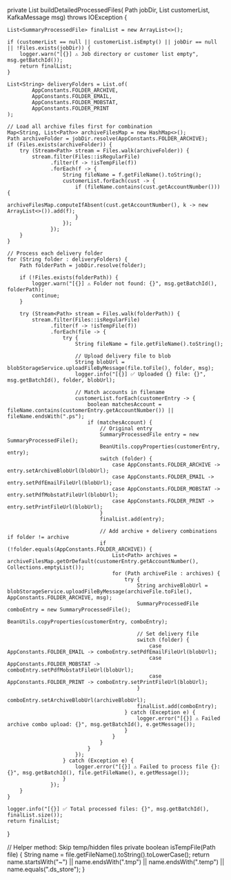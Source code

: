 private List<SummaryProcessedFile> buildDetailedProcessedFiles(
        Path jobDir,
        List<SummaryProcessedFile> customerList,
        KafkaMessage msg) throws IOException {

    List<SummaryProcessedFile> finalList = new ArrayList<>();

    if (customerList == null || customerList.isEmpty() || jobDir == null || !Files.exists(jobDir)) {
        logger.warn("[{}] ⚠️ Job directory or customer list empty", msg.getBatchId());
        return finalList;
    }

    List<String> deliveryFolders = List.of(
            AppConstants.FOLDER_ARCHIVE,
            AppConstants.FOLDER_EMAIL,
            AppConstants.FOLDER_MOBSTAT,
            AppConstants.FOLDER_PRINT
    );

    // Load all archive files first for combination
    Map<String, List<Path>> archiveFilesMap = new HashMap<>();
    Path archiveFolder = jobDir.resolve(AppConstants.FOLDER_ARCHIVE);
    if (Files.exists(archiveFolder)) {
        try (Stream<Path> stream = Files.walk(archiveFolder)) {
            stream.filter(Files::isRegularFile)
                  .filter(f -> !isTempFile(f))
                  .forEach(f -> {
                      String fileName = f.getFileName().toString();
                      customerList.forEach(cust -> {
                          if (fileName.contains(cust.getAccountNumber())) {
                              archiveFilesMap.computeIfAbsent(cust.getAccountNumber(), k -> new ArrayList<>()).add(f);
                          }
                      });
                  });
        }
    }

    // Process each delivery folder
    for (String folder : deliveryFolders) {
        Path folderPath = jobDir.resolve(folder);

        if (!Files.exists(folderPath)) {
            logger.warn("[{}] ⚠️ Folder not found: {}", msg.getBatchId(), folderPath);
            continue;
        }

        try (Stream<Path> stream = Files.walk(folderPath)) {
            stream.filter(Files::isRegularFile)
                  .filter(f -> !isTempFile(f))
                  .forEach(file -> {
                      try {
                          String fileName = file.getFileName().toString();

                          // Upload delivery file to blob
                          String blobUrl = blobStorageService.uploadFileByMessage(file.toFile(), folder, msg);
                          logger.info("[{}] ✅ Uploaded {} file: {}", msg.getBatchId(), folder, blobUrl);

                          // Match accounts in filename
                          customerList.forEach(customerEntry -> {
                              boolean matchesAccount = fileName.contains(customerEntry.getAccountNumber()) || fileName.endsWith(".ps");
                              if (matchesAccount) {
                                  // Original entry
                                  SummaryProcessedFile entry = new SummaryProcessedFile();
                                  BeanUtils.copyProperties(customerEntry, entry);
                                  switch (folder) {
                                      case AppConstants.FOLDER_ARCHIVE -> entry.setArchiveBlobUrl(blobUrl);
                                      case AppConstants.FOLDER_EMAIL -> entry.setPdfEmailFileUrl(blobUrl);
                                      case AppConstants.FOLDER_MOBSTAT -> entry.setPdfMobstatFileUrl(blobUrl);
                                      case AppConstants.FOLDER_PRINT -> entry.setPrintFileUrl(blobUrl);
                                  }
                                  finalList.add(entry);

                                  // Add archive + delivery combinations if folder != archive
                                  if (!folder.equals(AppConstants.FOLDER_ARCHIVE)) {
                                      List<Path> archives = archiveFilesMap.getOrDefault(customerEntry.getAccountNumber(), Collections.emptyList());
                                      for (Path archiveFile : archives) {
                                          try {
                                              String archiveBlobUrl = blobStorageService.uploadFileByMessage(archiveFile.toFile(), AppConstants.FOLDER_ARCHIVE, msg);
                                              SummaryProcessedFile comboEntry = new SummaryProcessedFile();
                                              BeanUtils.copyProperties(customerEntry, comboEntry);

                                              // Set delivery file
                                              switch (folder) {
                                                  case AppConstants.FOLDER_EMAIL -> comboEntry.setPdfEmailFileUrl(blobUrl);
                                                  case AppConstants.FOLDER_MOBSTAT -> comboEntry.setPdfMobstatFileUrl(blobUrl);
                                                  case AppConstants.FOLDER_PRINT -> comboEntry.setPrintFileUrl(blobUrl);
                                              }
                                              comboEntry.setArchiveBlobUrl(archiveBlobUrl);
                                              finalList.add(comboEntry);
                                          } catch (Exception e) {
                                              logger.error("[{}] ⚠️ Failed archive combo upload: {}", msg.getBatchId(), e.getMessage());
                                          }
                                      }
                                  }
                              }
                          });
                      } catch (Exception e) {
                          logger.error("[{}] ⚠️ Failed to process file {}: {}", msg.getBatchId(), file.getFileName(), e.getMessage());
                      }
                  });
        }
    }

    logger.info("[{}] ✅ Total processed files: {}", msg.getBatchId(), finalList.size());
    return finalList;
}

// Helper method: Skip temp/hidden files
private boolean isTempFile(Path file) {
    String name = file.getFileName().toString().toLowerCase();
    return name.startsWith("~") || name.endsWith(".tmp") || name.endsWith(".temp") || name.equals(".ds_store");
}
